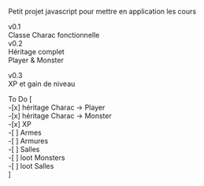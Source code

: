 Petit projet javascript pour mettre en application les cours

v0.1  
    Classe Charac fonctionnelle  
v0.2  
    Héritage complet  
    Player & Monster  

v0.3  
    XP et gain de niveau

To Do
    [   
       -[x] héritage Charac -> Player  
       -[x] héritage Charac -> Monster  
       -[x] XP  
       -[ ] Armes  
       -[ ] Armures  
       -[ ] Salles  
       -[ ] loot Monsters  
       -[ ] loot Salles  
    ]